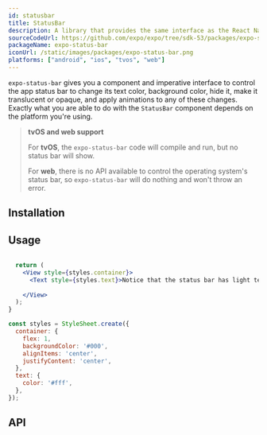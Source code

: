 ```yaml
---
id: statusbar
title: StatusBar
description: A library that provides the same interface as the React Native StatusBar API, but with slightly different defaults to work great in Expo environments.
sourceCodeUrl: https://github.com/expo/expo/tree/sdk-53/packages/expo-status-bar
packageName: expo-status-bar
iconUrl: /static/images/packages/expo-status-bar.png
platforms: ["android", "ios", "tvos", "web"]
---
```


`expo-status-bar` gives you a component and imperative interface to control the app status bar to change its text color, background color, hide it, make it translucent or opaque, and apply animations to any of these changes. Exactly what you are able to do with the `StatusBar` component depends on the platform you're using.

> **tvOS and web support**
>
> For **tvOS**, the `expo-status-bar` code will compile and run, but no status bar will show.
>
> For **web**, there is no API available to control the operating system's status bar, so `expo-status-bar` will do nothing and won't throw an error.

## Installation

## Usage

```jsx collapseHeight=310

  return (
    <View style={styles.container}>
      <Text style={styles.text}>Notice that the status bar has light text!</Text>
      
    </View>
  );
}

const styles = StyleSheet.create({
  container: {
    flex: 1,
    backgroundColor: '#000',
    alignItems: 'center',
    justifyContent: 'center',
  },
  text: {
    color: '#fff',
  },
});
```

## API

```js

```